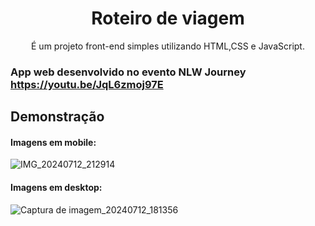 
<h1 align="center"> Roteiro de viagem </h1>
<p align="center"> É um projeto front-end simples utilizando HTML,CSS e JavaScript.</p>


### App web desenvolvido no evento NLW Journey https://youtu.be/JqL6zmoj97E 

## Demonstração
#### Imagens  em mobile:
![IMG_20240712_212914](https://github.com/user-attachments/assets/d02642d1-cdc4-4d8d-9dd9-24103389d990)
#### Imagens em desktop:
![Captura de imagem_20240712_181356](https://github.com/user-attachments/assets/b957ecdb-aa0d-4e1c-9a65-024d7506df82)
